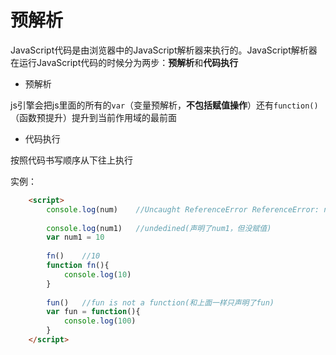 # 预解析

JavaScript代码是由浏览器中的JavaScript解析器来执行的。JavaScript解析器在运行JavaScript代码的时候分为两步：**预解析**和**代码执行**

- 预解析

js引擎会把js里面的所有的`var`（变量预解析，**不包括赋值操作**）还有`function()`（函数预提升）提升到当前作用域的最前面

- 代码执行

按照代码书写顺序从下往上执行

实例：

```html
	<script>
        console.log(num)	//Uncaught ReferenceError ReferenceError: num is not defined
        
        console.log(num1)	//undedined(声明了num1，但没赋值)
        var num1 = 10
        
        fn()	//10
        function fn(){
            console.log(10)
        }
        
        fun()	//fun is not a function(和上面一样只声明了fun)
        var fun = function(){
            console.log(100)
        }
	</script>
```

